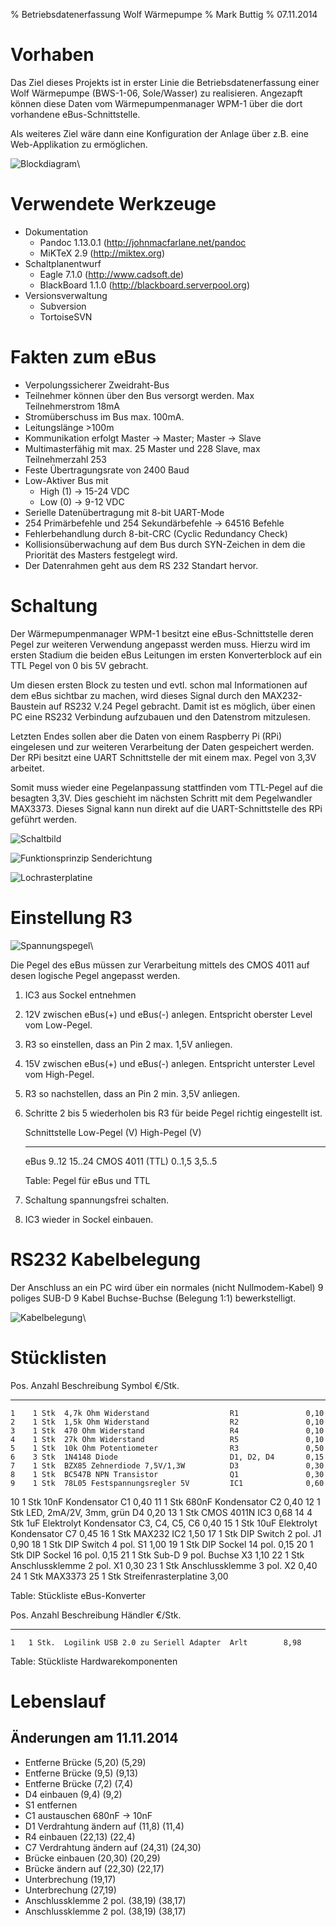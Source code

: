 % Betriebsdatenerfassung Wolf Wärmepumpe
% Mark Buttig
% 07.11.2014

Vorhaben
========

Das Ziel dieses Projekts ist in erster Linie die Betriebsdatenerfassung einer
Wolf Wärmepumpe (BWS-1-06, Sole/Wasser) zu realisieren. Angezapft können diese
Daten vom Wärmepumpenmanager WPM-1 über die dort vorhandene eBus-Schnittstelle.

Als weiteres Ziel wäre dann eine Konfiguration der Anlage über z.B. eine
Web-Applikation zu ermöglichen.

![Blockdiagram](bilder/Blockdiagram.png)\


Verwendete Werkzeuge
====================

* Dokumentation
    * Pandoc 1.13.0.1 (http://johnmacfarlane.net/pandoc
    * MiKTeX 2.9 (http://miktex.org)
* Schaltplanentwurf
    * Eagle 7.1.0 (http://www.cadsoft.de)
    * BlackBoard 1.1.0 (http://blackboard.serverpool.org)
* Versionsverwaltung
    * Subversion
    * TortoiseSVN


Fakten zum eBus
===============

* Verpolungssicherer Zweidraht-Bus
* Teilnehmer können über den Bus versorgt werden. Max Teilnehmerstrom 18mA
* Stromüberschuss im Bus max. 100mA.
* Leitungslänge >100m
* Kommunikation erfolgt Master -> Master; Master -> Slave
* Multimasterfähig mit max. 25 Master und 228 Slave, max Teilnehmerzahl 253
* Feste Übertragungsrate von 2400 Baud
* Low-Aktiver Bus mit
    * High (1) -> 15-24 VDC
    * Low (0) -> 9-12 VDC
* Serielle Datenübertragung mit 8-bit UART-Mode
* 254 Primärbefehle und 254 Sekundärbefehle -> 64516 Befehle
* Fehlerbehandlung durch 8-bit-CRC (Cyclic Redundancy Check)
* Kollisionsüberwachung auf dem Bus durch SYN-Zeichen in dem die Priorität des
  Masters festgelegt wird.
* Der Datenrahmen geht aus dem RS 232 Standart hervor.

Schaltung
=========

Der Wärmepumpenmanager WPM-1 besitzt eine eBus-Schnittstelle deren Pegel zur
weiteren Verwendung angepasst werden muss. Hierzu wird im ersten Stadium die
beiden eBus Leitungen im ersten Konverterblock auf ein TTL Pegel von 0 bis 5V
gebracht.

Um diesen ersten Block zu testen und evtl. schon mal Informationen auf dem eBus
sichtbar zu machen, wird dieses Signal durch den MAX232-Baustein auf RS232 V.24
Pegel gebracht. Damit ist es möglich, über einen PC eine RS232 Verbindung
aufzubauen und den Datenstrom mitzulesen.

Letzten Endes sollen aber die Daten von einem Raspberry Pi (RPi) eingelesen und
zur weiteren Verarbeitung der Daten gespeichert werden. Der RPi besitzt eine
UART Schnittstelle der mit einem max. Pegel von 3,3V arbeitet.

Somit muss wieder eine Pegelanpassung stattfinden vom TTL-Pegel auf die besagten
3,3V. Dies geschieht im nächsten Schritt mit dem Pegelwandler MAX3373. Dieses
Signal kann nun direkt auf die UART-Schnittstelle des RPi geführt werden.

![Schaltbild](bilder/Schaltplan.png)

![Funktionsprinzip Senderichtung](bilder/Senderichtung.png)

![Lochrasterplatine](bilder/Board.png)

Einstellung R3
==============

![Spannungspegel](bilder/Spannungspegel.png)\

Die Pegel des eBus müssen zur Verarbeitung mittels des CMOS 4011 auf desen
logische Pegel angepasst werden.

1.  IC3 aus Sockel entnehmen
2.  12V zwischen eBus(+) und eBus(-) anlegen. Entspricht oberster Level vom
    Low-Pegel.
3.  R3 so einstellen, dass an Pin 2 max. 1,5V anliegen.
4.  15V zwischen eBus(+) und eBus(-) anlegen. Entspricht unterster Level vom
    High-Pegel.
5.  R3 so nachstellen, dass an Pin 2 min. 3,5V anliegen.
6.  Schritte 2 bis 5 wiederholen bis R3 für beide Pegel richtig eingestellt ist.

    Schnittstelle    Low-Pegel (V)  High-Pegel (V)
    ---------------  -------------  --------------
    eBus             9..12          15..24
    CMOS 4011 (TTL)  0..1,5         3,5..5

    Table: Pegel für eBus und TTL

7.  Schaltung spannungsfrei schalten.
8.  IC3 wieder in Sockel einbauen.


RS232 Kabelbelegung
===================

Der Anschluss an ein PC wird über ein normales (nicht Nullmodem-Kabel) 9 poliges
SUB-D 9 Kabel Buchse-Buchse (Belegung 1:1) bewerkstelligt.

![Kabelbelegung](bilder/rs232kabel.gif)\


Stücklisten
===========

 Pos.   Anzahl  Beschreibung                         Symbol           €/Stk.
-----  -------  -----------------------------------  --------------  -------
    1    1 Stk  4,7k Ohm Widerstand                  R1               0,10
    2    1 Stk  1,5k Ohm Widerstand                  R2               0,10
    3    1 Stk  470 Ohm Widerstand                   R4               0,10
    4    1 Stk  27k Ohm Widerstand                   R5               0,10
    5    1 Stk  10k Ohm Potentiometer                R3               0,50
    6    3 Stk  1N4148 Diode                         D1, D2, D4       0,15
    7    1 Stk  BZX85 Zehnerdiode 7,5V/1,3W          D3               0,30
    8    1 Stk  BC547B NPN Transistor                Q1               0,30
    9    1 Stk  78L05 Festspannungsregler 5V         IC1              0,60
   10    1 Stk  10nF Kondensator                     C1               0,40
   11    1 Stk  680nF Kondensator                    C2               0,40
   12    1 Stk  LED, 2mA/2V, 3mm, grün               D4               0,20
   13    1 Stk  CMOS 4011N                           IC3              0,68
   14    4 Stk  1uF Elektrolyt Kondensator           C3, C4, C5, C6   0,40
   15    1 Stk  10uF Elektrolyt Kondensator          C7               0,45
   16    1 Stk  MAX232                               IC2              1,50
   17    1 Stk  DIP Switch 2 pol.                    J1               0,90
   18    1 Stk  DIP Switch 4 pol.                    S1               1,00
   19    1 Stk  DIP Sockel 14 pol.                                    0,15
   20    1 Stk  DIP Sockel 16 pol.                                    0,15
   21    1 Stk  Sub-D 9 pol. Buchse                  X3               1,10
   22    1 Stk  Anschlussklemme 2 pol.               X1               0,30
   23    1 Stk  Anschlussklemme 3 pol.               X2               0,40
   24    1 Stk  MAX3373
   25    1 Stk  Streifenrasterplatine                                 3,00

Table: Stückliste eBus-Konverter

 Pos.   Anzahl  Beschreibung                         Händler   €/Stk.
-----  -------  -----------------------------------  -------  -------
    1   1 Stk.  Logilink USB 2.0 zu Seriell Adapter  Arlt        8,98

Table: Stückliste Hardwarekomponenten


Lebenslauf
==========

Änderungen am 11.11.2014
------------------------

* Entferne Brücke (5,20) (5,29)
* Entferne Brücke (9,5) (9,13)
* Entferne Brücke (7,2) (7,4)
* D4 einbauen (9,4) (9,2)
* S1 entfernen
* C1 austauschen 680nF -> 10nF
* D1 Verdrahtung ändern auf (11,8) (11,4)
* R4 einbauen (22,13) (22,4)
* C7 Verdrahtung ändern auf (24,31) (24,30)
* Brücke einbauen (20,30) (20,29)
* Brücke ändern auf (22,30) (22,17)
* Unterbrechung (19,17)
* Unterbrechung (27,19)
* Anschlussklemme 2 pol. (38,19) (38,17)
* Anschlussklemme 2 pol. (38,19) (38,17)
